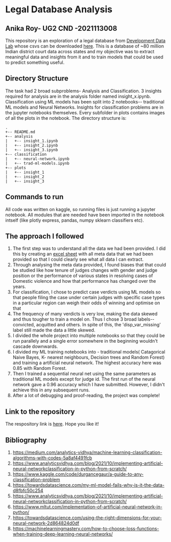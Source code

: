 # Legal Database Analysis
## Anika Roy- UG2 CND -2021113008

This repository is an exploration of a legal database from [Development Data Lab](https://www.devdatalab.org/) whose csvs can be downloaded [here](https://www.dropbox.com/sh/hkcde3z2l1h9mq1/AAB2U1dYf6pR7qij1tQ5y11Fa/csv?dl=0&subfolder_nav_tracking=1). This is a database of ~80 million Indian district court data across states and my objective was to extract meaningful data and insights from it and to train models that could be used to predict something useful.

## Directory Structure
 The task had 2 broad subproblems- Analysis and Classification. 3 insights required for analysis are in the analysis folder named insight_x.ipynb. Classification using ML models has been split into 2 notebooks-- traditional ML models and Neural Networks. Insights for classification problems are in the jupyter notebooks themselves. Every subfolder in plots contains images of all the plots in the notebook. The directory structure is:
```
.
+-- README.md
+-- analysis
|   +-- insight_1.ipynb
|   +-- insight_2.ipynb
|   +-- insight_3.ipynb
+-- classification
|   +-- neural-network.ipynb
|   +-- trad-ml-models.ipynb
+-- plots
|	+-- insight_1
|	+-- insight_2
|	+-- insight_3

```

## Commands to run

All code was written on kaggle, so running files is just running a jupyter notebook. All modules that are needed have been imported in the notebook intself (like plotly express, pandas, numpy sklearn classifiers etc). 

## The approach I followed

1. The first step was to understand all the data we had been provided. I did this by creating an [excel sheet](https://docs.google.com/spreadsheets/d/1pPcdgJegBD0y-4DMisjrn77bCCmAhoh4xHnkMjYPdjk/edit?usp=sharing) with all meta data that we had been provided so that I could clearly see what all data I can extract.
2. Through analysing the meta data provided, I found biases that that could be studied like how tenure of judges changes with gender and judge position or the performance of various states in resolving cases of Domestic violence and how that performance has changed over the years.
3. For classification, I chose to predict case verdicts using ML models so that people filing the case under certain judges with specific case types in a particular region can weigh their odds of winning and optimise on that
4. The frequency of many verdicts is very low, making the data skewed and thus tougher to train a model on. Thus I chose 3 broad labels-- convicted, acquitted and others. In spite of this, the 'disp_var_missing' label still made the data a little skewed.
5. I divided the whole project into multiple notebooks so that they could be run parallely and a single error somewhere in the beginning wouldn't cascade downwards.
6.  I divided my ML training notebooks into - traditional models( Catagorical Naive Bayes, K- nearest neighbours, Decision trees and Random Forest) and training a artificial neural network. The highest accuracy here was 0.85 with Random Forest.
7. Then I trained a sequential neural net using the same parameters as traditional ML models except for judge id. The first run of the neural network gave a 0.96 accuracy which I have submitted. However, I didn't achieve this in any subsequent runs. 
8. After a lot of debugging and proof-reading, the project was complete!

## Link to the repository

The respository link is [here](https://github.com/Anika-Roy/Legal-Database-Analysis). Hope you like it!

## Bibliography
1. https://medium.com/analytics-vidhya/machine-learning-classification-algorithms-with-codes-5a8af4491fcb
2. https://www.analyticsvidhya.com/blog/2021/10/implementing-artificial-neural-networkclassification-in-python-from-scratch/
3. https://www.kaggle.com/code/durgancegaur/a-guide-to-any-classification-problem
4. https://towardsdatascience.com/my-ml-model-fails-why-is-it-the-data-d8fbfc50c254
5. https://www.analyticsvidhya.com/blog/2021/10/implementing-artificial-neural-networkclassification-in-python-from-scratch/
6. https://www.mltut.com/implementation-of-artificial-neural-network-in-python/
7. https://towardsdatascience.com/using-the-right-dimensions-for-your-neural-network-2d864824d0df
8. https://machinelearningmastery.com/how-to-choose-loss-functions-when-training-deep-learning-neural-networks/
















